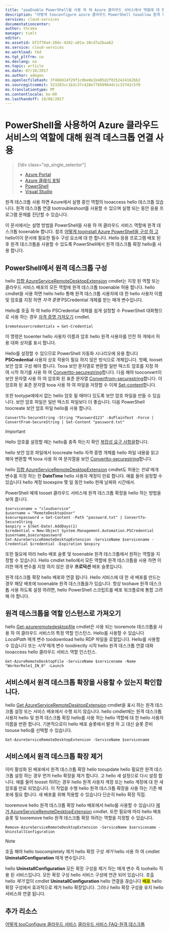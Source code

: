 ```yaml
---
title: "aaaEnable PowerShell을 사용 하 여 Azure 클라우드 서비스에서 역할에 대 한 원격 데스크톱 연결"
description: "어떻게 tooconfigure azure 클라우드 PowerShell tooallow 원격 데스크톱 연결을 사용 하 여 서비스 응용 프로그램"
services: cloud-services
documentationcenter: 
author: thraka
manager: timlt
editor: 
ms.assetid: bf2f70a4-20dc-4302-a91a-38cd7a2baa62
ms.service: cloud-services
ms.workload: tbd
ms.tgt_pltfrm: na
ms.devlang: na
ms.topic: article
ms.date: 07/18/2017
ms.author: adegeo
ms.openlocfilehash: 3f46b014f29f1c0be0e1b485d2f0152424162bb2
ms.sourcegitcommit: 523283cc1b3c37c428e77850964dc1c33742c5f0
ms.translationtype: MT
ms.contentlocale: ko-KR
ms.lasthandoff: 10/06/2017
---
```

# <a name="enable-remote-desktop-connection-for-a-role-in-azure-cloud-services-using-powershell"></a>PowerShell을 사용하여 Azure 클라우드 서비스의 역할에 대해 원격 데스크톱 연결 사용
> [!div class="op_single_selector"]
> * [Azure Portal](cloud-services-role-enable-remote-desktop-new-portal.md)
> * [Azure 클래식 포털](cloud-services-role-enable-remote-desktop.md)
> * [PowerShell](cloud-services-role-enable-remote-desktop-powershell.md)
> * [Visual Studio](../vs-azure-tools-remote-desktop-roles.md)
>
>

원격 데스크톱 사용 하면 Azure에서 실행 중인 역할의 tooaccess hello 데스크톱 있습니다. 원격 데스크톱 연결 tootroubleshoot를 사용할 수 있으며 실행 되는 동안 응용 프로그램 문제를 진단할 수 있습니다.

이 문서에서는 설명 방법을 PowerShell을 사용 하 여 클라우드 서비스 역할에 원격 데스크톱 tooenable 합니다. 참조 [어떻게 tooinstall Azure PowerShell을 구성 하 고](/powershell/azure/overview) hello이이 문서에 필요한 필수 구성 요소에 대 한 합니다. Hello 응용 프로그램 배포 된 후 원격 데스크톱을 사용할 수 있도록 PowerShell에서 원격 데스크톱 확장 hello를 사용 합니다.

## <a name="configure-remote-desktop-from-powershell"></a>PowerShell에서 원격 데스크톱 구성
hello [집합 AzureServiceRemoteDesktopExtension](/powershell/module/azure/set-azureserviceremotedesktopextension?view=azuresmps-3.7.0) cmdlet는 지정 된 역할 또는 클라우드 서비스 배포의 모든 역할에 원격 데스크톱 tooenable 허용 합니다. hello cmdlet을 사용 하면 hello hello 통해 원격 데스크톱 사용자에 대 한 hello 사용자 이름 및 암호를 지정 하면 *자격 증명* PSCredential 개체를 받는 매개 변수입니다.

Hello를 호출 하 여 hello PSCredential 개체를 쉽게 설정할 수 PowerShell 대화형으로 사용 하는 경우 [자격 증명 가져오기](https://technet.microsoft.com/library/hh849815.aspx) cmdlet.

```
$remoteusercredentials = Get-Credential
```

이 명령은 tooenter hello 사용자 이름과 암호 hello 원격 사용자를 안전 하 게에서 허용 대화 상자를 표시 합니다.

Hello를 설정할 수 있으므로 PowerShell 자동화 시나리오에 유용 합니다 **PSCredential** 사용자 상호 작용이 필요 하지 않은 방식으로 개체입니다. 첫째, tooset 보안 암호 구성 해야 합니다. Tooa 보안 문자열로 변환할 일반 텍스트 암호를 지정 하 여 시작 하기를 사용 하 여 [Convertto-securestring](https://technet.microsoft.com/library/hh849818.aspx)합니다. 다음 해야 tooconvert이 보안 문자열 사용 하 여 암호화 된 표준 문자열 [Convertfrom-securestring](https://technet.microsoft.com/library/hh849814.aspx)합니다. 이 암호화 된 표준 문자열 tooa 사용 하 여 파일을 저장할 수 이제 [Set-content](https://technet.microsoft.com/library/ee176959.aspx)합니다.

또한 tootype에에서 없는 hello 암호 될 때마다 있도록 보안 암호 파일을 만들 수 있습니다. 보안 암호 파일은 일반 텍스트 파일보다 더 좋습니다. 다음 PowerShell toocreate 보안 암호 파일 hello를 사용 합니다.

```
ConvertTo-SecureString -String "Password123" -AsPlainText -Force | ConvertFrom-SecureString | Set-Content "password.txt"
```

> [!IMPORTANT]
> Hello 암호를 설정할 때는 hello를 충족 하는지 확인 [복잡성 요구 사항을](https://technet.microsoft.com/library/cc786468.aspx)합니다.
>
>

hello 보안 암호 파일에서 toocreate hello 자격 증명 개체를 hello 파일 내용을 읽고 해야 변환할 백 tooa 사용 하 여 문자열을 보안 [Convertto-securestring](https://technet.microsoft.com/library/hh849818.aspx)합니다.

hello [집합 AzureServiceRemoteDesktopExtension](/powershell/module/azure/set-azureserviceremotedesktopextension?view=azuresmps-3.7.0) cmdlet도 허용는 *만료* 매개 변수를 지정 하는 한 **DateTime** hello 사용자 계정이 만료 합니다. 예를 들어 설정할 수 있습니다 hello 계정 tooexpire 몇 일 동안 hello 현재 날짜와 시간에서.

PowerShell 예제 tooset 클라우드 서비스에 원격 데스크톱 확장을 hello 하는 방법을 보여 줍니다.

```
$servicename = "cloudservice"
$username = "RemoteDesktopUser"
$securepassword = Get-Content -Path "password.txt" | ConvertTo-SecureString
$expiry = $(Get-Date).AddDays(1)
$credential = New-Object System.Management.Automation.PSCredential $username,$securepassword
Set-AzureServiceRemoteDesktopExtension -ServiceName $servicename -Credential $credential -Expiration $expiry
```
또한 필요에 따라 hello 배포 슬롯 및 tooenable 원격 데스크톱에서 원하는 역할을 지정할 수 있습니다. Hello cmdlet hello에서 모든 역할에 원격 데스크톱을 사용 하면 이러한 매개 변수를 지정 하지 않은 경우 **프로덕션** 배포 슬롯입니다.

원격 데스크톱 확장 hello 배포와 연결 됩니다. Hello 서비스에 대 한 새 배포를 만드는 경우 해당 배포에 tooenable 원격 데스크톱을가 있습니다. 항상 toohave 원격 데스크톱 사용 하도록 설정 하려면, hello PowerShell 스크립트를 배포 워크플로에 통합 고려해 야 합니다.

## <a name="remote-desktop-into-a-role-instance"></a>원격 데스크톱을 역할 인스턴스로 가져오기
hello [Get-azureremotedesktopfile](/powershell/module/azure/get-azureremotedesktopfile?view=azuresmps-3.7.0) cmdlet은 사용 되는 tooremote 데스크톱을 사용 하 여 클라우드 서비스의 특정 역할 인스턴스. Hello를 사용할 수 있습니다 *LocalPath* 매개 변수 toodownload hello RDP 파일을 로컬입니다. Hello를 사용할 수 있습니다 또는 *시작* 매개 변수 toodirectly 시작 hello 원격 데스크톱 연결 대화 tooaccess hello 클라우드 서비스 역할 인스턴스.

```
Get-AzureRemoteDesktopFile -ServiceName $servicename -Name "WorkerRole1_IN_0" -Launch
```


## <a name="check-if-remote-desktop-extension-is-enabled-on-a-service"></a>서비스에서 원격 데스크톱 확장을 사용할 수 있는지 확인합니다.
hello [Get AzureServiceRemoteDesktopExtension](/powershell/module/azure/get-azureremotedesktopfile?view=azuresmps-3.7.0) cmdlet을 표시 하는 원격 데스크톱 설정 또는 서비스 배포에서 수행 되지 않습니다. hello cmdlet에는 원격 데스크톱 사용자 hello 및 원격 데스크톱 확장 hello를 사용 하는 hello 역할에 대 한 hello 사용자 이름을 반환 합니다. 기본적으로이 hello 배포 슬롯에서 발생 하 고 대신 슬롯 준비 toouse hello를 선택할 수 있습니다.

```
Get-AzureServiceRemoteDesktopExtension -ServiceName $servicename
```

## <a name="remove-remote-desktop-extension-from-a-service"></a>서비스에서 원격 데스크톱 확장 제거
이미 활성화 된 배포에서 원격 데스크톱 확장 hello tooupdate hello 필요한 원격 데스크톱 설정 하는 경우 먼저 hello 확장을 제거 합니다. 고 hello 새 설정으로 다시 설정 합니다. 예를 들어 tooset 하려는 경우 hello 원격 사용자 계정 또는 hello 계정에 대 한 새 암호를 만료 되었습니다. 이 작업을 수행 hello 원격 데스크톱 확장을 사용 하는 기존 배포에 필요 합니다. 새 배포를 위해 적용할 수 있습니다 단순히 hello 확장 직접.

tooremove hello 원격 데스크톱 확장 hello 배포에서 hello를 사용할 수 있습니다 [제거 AzureServiceRemoteDesktopExtension](/powershell/module/azure/remove-azureserviceremotedesktopextension?view=azuresmps-3.7.0) cmdlet. 또한 필요에 따라 hello 배포 슬롯 및 tooremove hello 원격 데스크톱 확장 하려는 역할을 지정할 수 있습니다.

```
Remove-AzureServiceRemoteDesktopExtension -ServiceName $servicename -UninstallConfiguration
```

> [!NOTE]
> 호출 해야 hello toocompletely 제거 hello 확장 구성 *제거* hello 사용 하 여 cmdlet **UninstallConfiguration** 매개 변수입니다.
>
> hello **UninstallConfiguration** 모든 확장 구성을 제거 하는 매개 변수 즉 toohello 적용 된 서비스입니다. 모든 확장 구성 hello 서비스 구성에 연관 되어 있습니다. 호출 hello *제거* 없이 cmdlet **UninstallConfiguration** hello 연결을 끊습니다 <mark>배포</mark> hello 확장 구성에서 효과적으로 제거 hello 확장입니다. 그러나 hello 확장 구성을 유지 hello 서비스와 연결 됩니다.
>
>

## <a name="additional-resources"></a>추가 리소스

[어떻게 tooConfigure 클라우드 서비스](cloud-services-how-to-configure.md)
[클라우드 서비스 FAQ-원격 데스크톱](cloud-services-faq.md)
